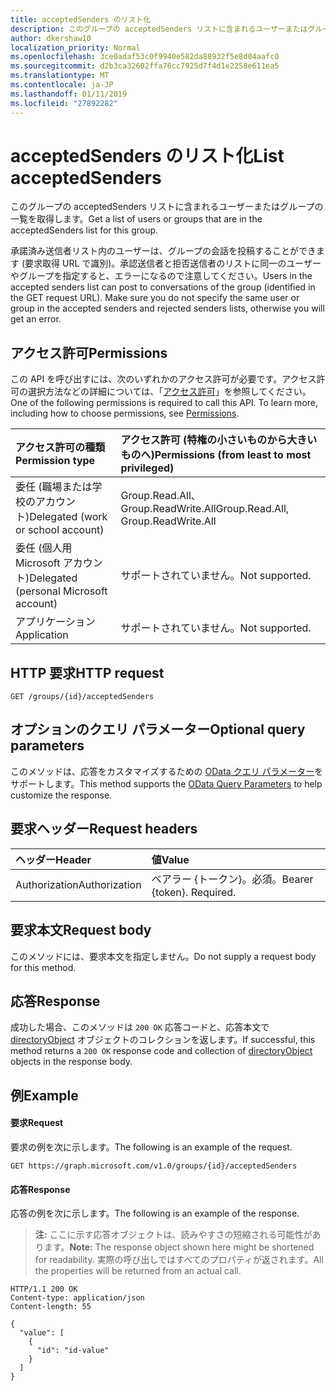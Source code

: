 ```yaml
---
title: acceptedSenders のリスト化
description: このグループの acceptedSenders リストに含まれるユーザーまたはグループの一覧を取得します。
author: dkershaw10
localization_priority: Normal
ms.openlocfilehash: 3ce0adaf53c0f9940e582da88932f5e8d04aafc0
ms.sourcegitcommit: d2b3ca32602ffa76cc7925d7f4d1e2258e611ea5
ms.translationtype: MT
ms.contentlocale: ja-JP
ms.lasthandoff: 01/11/2019
ms.locfileid: "27892282"
---
```

# <a name="list-acceptedsenders"></a><span data-ttu-id="97614-103">acceptedSenders のリスト化</span><span class="sxs-lookup"><span data-stu-id="97614-103">List acceptedSenders</span></span>
<span data-ttu-id="97614-104">このグループの acceptedSenders リストに含まれるユーザーまたはグループの一覧を取得します。</span><span class="sxs-lookup"><span data-stu-id="97614-104">Get a list of users or groups that are in the acceptedSenders list for this group.</span></span>

<span data-ttu-id="97614-p101">承諾済み送信者リスト内のユーザーは、グループの会話を投稿することができます (要求取得 URL で識別)。承認送信者と拒否送信者のリストに同一のユーザーやグループを指定すると、エラーになるので注意してください。</span><span class="sxs-lookup"><span data-stu-id="97614-p101">Users in the accepted senders list can post to conversations of the group (identified in the GET request URL). Make sure you do not specify the same user or group in the accepted senders and rejected senders lists, otherwise you will get an error.</span></span>

## <a name="permissions"></a><span data-ttu-id="97614-107">アクセス許可</span><span class="sxs-lookup"><span data-stu-id="97614-107">Permissions</span></span>
<span data-ttu-id="97614-p102">この API を呼び出すには、次のいずれかのアクセス許可が必要です。アクセス許可の選択方法などの詳細については、「[アクセス許可](/graph/permissions-reference)」を参照してください。</span><span class="sxs-lookup"><span data-stu-id="97614-p102">One of the following permissions is required to call this API. To learn more, including how to choose permissions, see [Permissions](/graph/permissions-reference).</span></span>

|<span data-ttu-id="97614-110">アクセス許可の種類</span><span class="sxs-lookup"><span data-stu-id="97614-110">Permission type</span></span>      | <span data-ttu-id="97614-111">アクセス許可 (特権の小さいものから大きいものへ)</span><span class="sxs-lookup"><span data-stu-id="97614-111">Permissions (from least to most privileged)</span></span>              |
|:--------------------|:---------------------------------------------------------|
|<span data-ttu-id="97614-112">委任 (職場または学校のアカウント)</span><span class="sxs-lookup"><span data-stu-id="97614-112">Delegated (work or school account)</span></span> | <span data-ttu-id="97614-113">Group.Read.All、Group.ReadWrite.All</span><span class="sxs-lookup"><span data-stu-id="97614-113">Group.Read.All, Group.ReadWrite.All</span></span>    |
|<span data-ttu-id="97614-114">委任 (個人用 Microsoft アカウント)</span><span class="sxs-lookup"><span data-stu-id="97614-114">Delegated (personal Microsoft account)</span></span> | <span data-ttu-id="97614-115">サポートされていません。</span><span class="sxs-lookup"><span data-stu-id="97614-115">Not supported.</span></span>    |
|<span data-ttu-id="97614-116">アプリケーション</span><span class="sxs-lookup"><span data-stu-id="97614-116">Application</span></span> | <span data-ttu-id="97614-117">サポートされていません。</span><span class="sxs-lookup"><span data-stu-id="97614-117">Not supported.</span></span> |

## <a name="http-request"></a><span data-ttu-id="97614-118">HTTP 要求</span><span class="sxs-lookup"><span data-stu-id="97614-118">HTTP request</span></span>
<!-- { "blockType": "ignored" } -->
```http
GET /groups/{id}/acceptedSenders
```
## <a name="optional-query-parameters"></a><span data-ttu-id="97614-119">オプションのクエリ パラメーター</span><span class="sxs-lookup"><span data-stu-id="97614-119">Optional query parameters</span></span>
<span data-ttu-id="97614-120">このメソッドは、応答をカスタマイズするための [OData クエリ パラメーター](/graph/query-parameters)をサポートします。</span><span class="sxs-lookup"><span data-stu-id="97614-120">This method supports the [OData Query Parameters](/graph/query-parameters) to help customize the response.</span></span>

## <a name="request-headers"></a><span data-ttu-id="97614-121">要求ヘッダー</span><span class="sxs-lookup"><span data-stu-id="97614-121">Request headers</span></span>
| <span data-ttu-id="97614-122">ヘッダー</span><span class="sxs-lookup"><span data-stu-id="97614-122">Header</span></span>       | <span data-ttu-id="97614-123">値</span><span class="sxs-lookup"><span data-stu-id="97614-123">Value</span></span> |
|:---------------|:--------|
| <span data-ttu-id="97614-124">Authorization</span><span class="sxs-lookup"><span data-stu-id="97614-124">Authorization</span></span>  | <span data-ttu-id="97614-p103">ベアラー {トークン}。必須。</span><span class="sxs-lookup"><span data-stu-id="97614-p103">Bearer {token}. Required.</span></span>  |

## <a name="request-body"></a><span data-ttu-id="97614-127">要求本文</span><span class="sxs-lookup"><span data-stu-id="97614-127">Request body</span></span>
<span data-ttu-id="97614-128">このメソッドには、要求本文を指定しません。</span><span class="sxs-lookup"><span data-stu-id="97614-128">Do not supply a request body for this method.</span></span>

## <a name="response"></a><span data-ttu-id="97614-129">応答</span><span class="sxs-lookup"><span data-stu-id="97614-129">Response</span></span>
<span data-ttu-id="97614-130">成功した場合、このメソッドは `200 OK` 応答コードと、応答本文で [directoryObject](../resources/directoryobject.md) オブジェクトのコレクションを返します。</span><span class="sxs-lookup"><span data-stu-id="97614-130">If successful, this method returns a `200 OK` response code and collection of [directoryObject](../resources/directoryobject.md) objects in the response body.</span></span>

## <a name="example"></a><span data-ttu-id="97614-131">例</span><span class="sxs-lookup"><span data-stu-id="97614-131">Example</span></span>
#### <a name="request"></a><span data-ttu-id="97614-132">要求</span><span class="sxs-lookup"><span data-stu-id="97614-132">Request</span></span>
<span data-ttu-id="97614-133">要求の例を次に示します。</span><span class="sxs-lookup"><span data-stu-id="97614-133">The following is an example of the request.</span></span>
<!-- {
  "blockType": "request",
  "name": "get_acceptedsenders"
}-->
```http
GET https://graph.microsoft.com/v1.0/groups/{id}/acceptedSenders
```

#### <a name="response"></a><span data-ttu-id="97614-134">応答</span><span class="sxs-lookup"><span data-stu-id="97614-134">Response</span></span>
<span data-ttu-id="97614-135">応答の例を次に示します。</span><span class="sxs-lookup"><span data-stu-id="97614-135">The following is an example of the response.</span></span>
><span data-ttu-id="97614-136">**注:** ここに示す応答オブジェクトは、読みやすさの短縮される可能性があります。</span><span class="sxs-lookup"><span data-stu-id="97614-136">**Note:** The response object shown here might be shortened for readability.</span></span> <span data-ttu-id="97614-137">実際の呼び出しではすべてのプロパティが返されます。</span><span class="sxs-lookup"><span data-stu-id="97614-137">All the properties will be returned from an actual call.</span></span>
<!-- {
  "blockType": "response",
  "truncated": true,
  "@odata.type": "microsoft.graph.directoryObject",
  "isCollection": true
} -->
```http
HTTP/1.1 200 OK
Content-type: application/json
Content-length: 55

{
  "value": [
    {
      "id": "id-value"
    }
  ]
}
```

<!-- uuid: 8fcb5dbc-d5aa-4681-8e31-b001d5168d79
2015-10-25 14:57:30 UTC -->
<!-- {
  "type": "#page.annotation",
  "description": "List acceptedSenders",
  "keywords": "",
  "section": "documentation",
  "tocPath": ""
}-->
